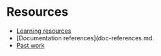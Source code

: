# Resources

- [Learning resources](learning-resources.md)
- [Documentation references](doc-references.md.
- [Past work](past-work.md)
